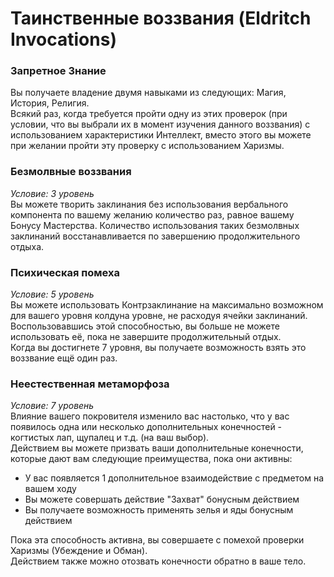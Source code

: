 # Таинственные воззвания (Eldritch Invocations)

### Запретное Знание
Вы получаете владение двумя навыками из следующих: Магия, История, Религия.  
Всякий раз, когда требуется пройти одну из этих проверок (при условии, что вы выбрали их в момент изучения данного воззвания) с использованием характеристики Интеллект, вместо этого вы можете при желании пройти эту проверку с использованием Харизмы.

### Безмолвные воззвания
_Условие: 3 уровень_  
Вы можете творить заклинания без использования вербального компонента по вашему желанию количество раз, равное вашему Бонусу Мастерства. Количество использования таких безмолвных заклинаний восстанавливается по завершению продолжительного отдыха.

### Психическая помеха
_Условие: 5 уровень_  
Вы можете использовать Контрзаклинание на максимально возможном для вашего уровня колдуна уровне, не расходуя ячейки заклинаний. Воспользовавшись этой способностью, вы больше не можете использовать её, пока не завершите продолжительный отдых.  
Когда вы достигнете 7 уровня, вы получаете возможность взять это воззвание ещё один раз.

### Неестественная метаморфоза
_Условие: 7 уровень_  
Влияние вашего покровителя изменило вас настолько, что у вас появилось одна или несколько дополнительных конечностей - когтистых лап, щупалец и т.д. (на ваш выбор).  
Действием вы можете призвать ваши дополнительные конечности, которые дают вам следующие преимущества, пока они активны:
- У вас появляется 1 дополнительное взаимодействие с предметом на вашем ходу
- Вы можете совершать действие "Захват" бонусным действием
- Вы получаете возможность применять зелья и яды бонусным действием

Пока эта способность активна, вы совершаете с помехой проверки Харизмы (Убеждение и Обман).  
Действием также можно отозвать конечности обратно в ваше тело.